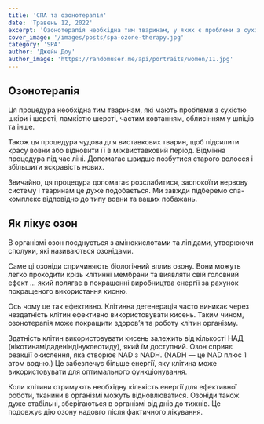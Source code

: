 ```yaml
---
title: 'СПА та озонотерапія'
date: 'Травень 12, 2022'
excerpt: 'Озонотерапія необхідна тим тваринам, у яких є проблеми з сухістю шкіри і шерсті, ламкістю шерсті, частим ковтанням, алопецією у шпіців та інше'
cover_image: '/images/posts/spa-ozone-therapy.jpg'
category: 'SPA'
author: 'Джейн Доу'
author_image: 'https://randomuser.me/api/portraits/women/11.jpg'
---
```


## Озонотерапія
Ця процедура необхідна тим тваринам, які мають проблеми з сухістю шкіри і шерсті, ламкістю шерсті, частим ковтанням, облисінням у шпіців та інше.

Також ця процедура чудова для виставкових тварин, щоб підсилити красу вовни або відновити її в міжвиставковий період.
Відмінна процедура під час ліні. Допомагає швидше позбутися старого волосся і збільшити яскравість нових.

Звичайно, ця процедура допомагає розслабитися, заспокоїти нервову систему і тваринам це дуже подобається.
Ми завжди підберемо спа-комплекс відповідно до типу вовни та ваших побажань.

## Як лікує озон
В організмі озон поєднується з амінокислотами та ліпідами, утворюючи сполуки, які називаються озонідами.

Саме ці озоніди спричиняють біологічний вплив озону. Вони можуть легко проходити крізь клітинні мембрани та виявляти свій головний ефект … який полягає в покращенні виробництва енергії за рахунок покращеного використання кисню.

Ось чому це так ефективно. Клітинна дегенерація часто виникає через нездатність клітин ефективно використовувати кисень. Таким чином, озонотерапія може покращити здоров’я та роботу клітин організму.

Здатність клітин використовувати кисень залежить від кількості НАД (нікотинамідаденіндінуклеотиду), який їм доступний. Озон сприяє реакції окислення, яка створює NAD з NADH. (NADH — це NAD плюс 1 атом водню.) Це забезпечує більше енергії, яку клітина може використовувати для оптимального функціонування.

Коли клітини отримують необхідну кількість енергії для ефективної роботи, тканини в організмі можуть відновлюватися. Озоніди також дуже стабільні, зберігаються в організмі від днів до тижнів. Це подовжує дію озону надовго після фактичного лікування.
